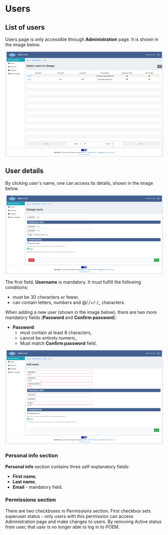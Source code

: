 # Users

## List of users

Users page is only accessible through **Administration** page. It is shown in the image below.

![SuperAdmin Users](figures/superadmin_users.png)

## User details

By clicking user's name, one can access its details, shown in the image below.

![SuperAdmin User Details](figures/superadmin_user_details.png)

The first field, **Username** is mandatory. It must fulfill the following conditions:

* must be 30 characters or fewer,
* can contain letters, numbers and @/./+/-/_ characters.

When adding a new user (shown in the image below), there are two more mandatory fields (**Password** and **Confirm password**):
* **Password**:
    * must contain at least 8 characters,
    * cannot be entirely numeric,
    * Must match **Confirm password** field.

![SuperAdmin User Add](figures/superadmin_user_add.png)

### Personal info section
**Personal info** section contains three self-explanatory fields:

* **First name**,
* **Last name**,
* **Email** - mandatory field.

### Permissions section

There are two checkboxes in Permissions section. First checkbox sets superuser status - only users with this permission can access Administration page and make changes to users. By removing Active status from user, that user is no longer able to log in to POEM.
